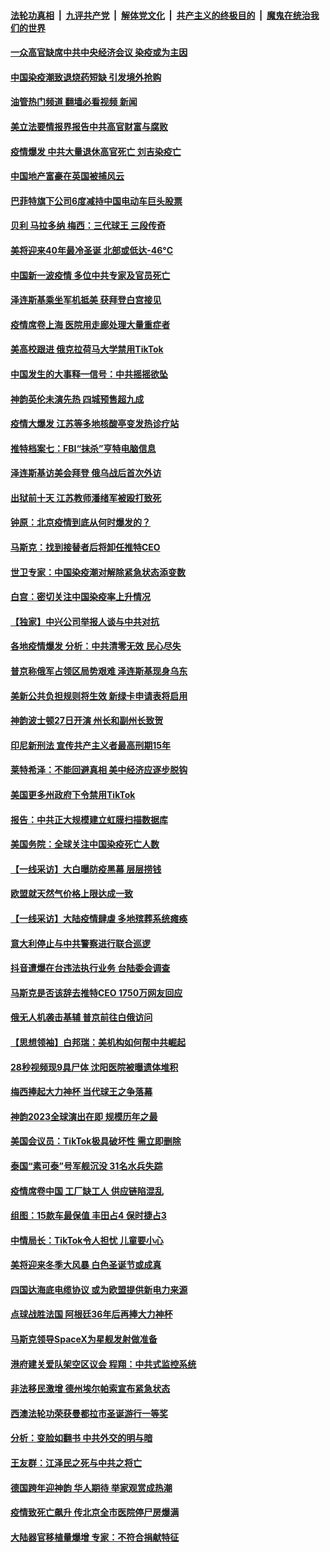 ####  [法轮功真相](../../../../basic/blob/master/README.md?t=12230012) &nbsp;|&nbsp; [九评共产党](../../../../9ping.md/blob/master/README.md?t=12230012) &nbsp;|&nbsp; [解体党文化](../../../../jtdwh.md/blob/master/README.md?t=12230012)  &nbsp;|&nbsp; [共产主义的终极目的](../../../../gczydzjmd.md/blob/master/README.md?t=12230012) &nbsp;|&nbsp; [魔鬼在统治我们的世界](../../../../mgztzwmdsj.md/blob/master/README.md?t=12230012) 

#### [一众高官缺席中共中央经济会议 染疫或为主因](../pages/nf4514/n13889370.md?t=12230012) 

#### [中国染疫潮致退烧药短缺 引发境外抢购](../pages/nf4514/n13889200.md?t=12230012) 

#### [油管热门频道 翻墙必看视频 新闻](http://129.146.143.75:81/youtube.html?12230012)

#### [美立法要情报界报告中共高官财富与腐败](../pages/nf4514/n13889226.md?t=12230012) 

#### [疫情爆发 中共大量退休高官死亡 刘吉染疫亡](../pages/nf4514/n13889203.md?t=12230012) 

#### [中国地产富豪在英国被捕风云](../pages/nf4514/n13889163.md?t=12230012) 

#### [巴菲特旗下公司6度减持中国电动车巨头股票](../pages/nf4514/n13889125.md?t=12230012) 

#### [贝利 马拉多纳 梅西：三代球王 三段传奇](../pages/nf4514/n13889249.md?t=12230012) 

#### [美将迎来40年最冷圣诞 北部或低达-46°C](../pages/nf4514/n13889182.md?t=12230012) 

#### [中国新一波疫情 多位中共专家及官员死亡](../pages/nf4514/n13888436.md?t=12230012) 

#### [泽连斯基乘坐军机抵美 获拜登白宫接见](../pages/nf4514/n13889215.md?t=12230012) 

#### [疫情席卷上海 医院用走廊处理大量重症者](../pages/nf4514/n13889152.md?t=12230012) 

#### [美高校跟进 俄克拉荷马大学禁用TikTok](../pages/nf4514/n13889148.md?t=12230012) 

#### [中国发生的大事释一信号：中共摇摇欲坠](../pages/nf4514/n13888494.md?t=12230012) 

#### [神韵英伦未演先热 四城预售超九成](../pages/nf4514/n13886906.md?t=12230012) 

#### [疫情大爆发 江苏等多地核酸亭变发热诊疗站](../pages/nf4514/n13888799.md?t=12230012) 

#### [推特档案七：FBI“抹杀”亨特电脑信息](../pages/nf4514/n13888824.md?t=12230012) 

#### [泽连斯基访美会拜登 俄乌战后首次外访](../pages/nf4514/n13888704.md?t=12230012) 

#### [出狱前十天 江苏教师潘绪军被殴打致死](../pages/nf4514/n13888230.md?t=12230012) 

#### [钟原：北京疫情到底从何时爆发的？](../pages/nf4514/n13888677.md?t=12230012) 

#### [马斯克：找到接替者后将卸任推特CEO](../pages/nf4514/n13888678.md?t=12230012) 

#### [世卫专家：中国染疫潮对解除紧急状态添变数](../pages/nf4514/n13888628.md?t=12230012) 

#### [白宫：密切关注中国染疫率上升情况](../pages/nf4514/n13888511.md?t=12230012) 

#### [【独家】中兴公司举报人谈与中共对抗](../pages/nf4514/n13888499.md?t=12230012) 

#### [各地疫情爆发 分析：中共清零无效 民心尽失](../pages/nf4514/n13888470.md?t=12230012) 

#### [普京称俄军占领区局势艰难 泽连斯基现身乌东](../pages/nf4514/n13888383.md?t=12230012) 

#### [美新公共负担规则将生效 新绿卡申请表将启用](../pages/nf4514/n13888044.md?t=12230012) 

#### [神韵波士顿27日开演 州长和副州长致贺](../pages/nf4514/n13886444.md?t=12230012) 

#### [印尼新刑法 宣传共产主义者最高刑期15年](../pages/nf4514/n13888120.md?t=12230012) 

#### [莱特希泽：不能回避真相 美中经济应逐步脱钩](../pages/nf4514/n13887856.md?t=12230012) 

#### [美国更多州政府下令禁用TikTok](../pages/nf4514/n13887907.md?t=12230012) 

#### [报告：中共正大规模建立虹膜扫描数据库](../pages/nf4514/n13888092.md?t=12230012) 

#### [美国务院：全球关注中国染疫死亡人数](../pages/nf4514/n13887864.md?t=12230012) 

#### [【一线采访】大白曝防疫黑幕 层层捞钱](../pages/nf4514/n13887676.md?t=12230012) 

#### [欧盟就天然气价格上限达成一致](../pages/nf4514/n13887812.md?t=12230012) 

#### [【一线采访】大陆疫情肆虐 多地殡葬系统瘫痪](../pages/nf4514/n13887606.md?t=12230012) 

#### [意大利停止与中共警察进行联合巡逻](../pages/nf4514/n13887808.md?t=12230012) 

#### [抖音遭爆在台违法执行业务 台陆委会调查](../pages/nf4514/n13887076.md?t=12230012) 

#### [马斯克是否该辞去推特CEO 1750万网友回应](../pages/nf4514/n13887768.md?t=12230012) 

#### [俄无人机袭击基辅 普京前往白俄访问](../pages/nf4514/n13887617.md?t=12230012) 

#### [【思想领袖】白邦瑞：美机构如何帮中共崛起](../pages/nf4514/n13884098.md?t=12230012) 

#### [28秒视频现9具尸体 沈阳医院被曝遗体堆积](../pages/nf4514/n13887513.md?t=12230012) 

#### [梅西捧起大力神杯 当代球王之争落幕](../pages/nf4514/n13887283.md?t=12230012) 

#### [神韵2023全球演出在即 规模历年之最](../pages/nf4514/n13884145.md?t=12230012) 

#### [美国会议员：TikTok极具破坏性 需立即删除](../pages/nf4514/n13887771.md?t=12230012) 

#### [泰国“素可泰”号军舰沉没 31名水兵失踪](../pages/nf4514/n13887571.md?t=12230012) 

#### [疫情席卷中国 工厂缺工人 供应链陷混乱](../pages/nf4514/n13887339.md?t=12230012) 

#### [组图：15款车最保值 丰田占4 保时捷占3](../pages/nf4514/n13885091.md?t=12230012) 

#### [中情局长：TikTok令人担忧 儿童要小心](../pages/nf4514/n13886411.md?t=12230012) 

#### [美将迎来冬季大风暴 白色圣诞节或成真](../pages/nf4514/n13887209.md?t=12230012) 

#### [四国达海底电缆协议 或为欧盟提供新电力来源](../pages/nf4514/n13887260.md?t=12230012) 

#### [点球战胜法国 阿根廷36年后再捧大力神杯](../pages/nf4514/n13887246.md?t=12230012) 

#### [马斯克领导SpaceX为星舰发射做准备](../pages/nf4514/n13887210.md?t=12230012) 

#### [港府建关爱队架空区议会 程翔：中共式监控系统](../pages/nf4514/n13887104.md?t=12230012) 

#### [非法移民激增 德州埃尔帕索宣布紧急状态](../pages/nf4514/n13887196.md?t=12230012) 

#### [西澳法轮功荣获曼都拉市圣诞游行一等奖](../pages/nf4514/n13886706.md?t=12230012) 

#### [分析：变脸如翻书 中共外交的明与暗](../pages/nf4514/n13886917.md?t=12230012) 

#### [王友群：江泽民之死与中共之将亡](../pages/nf4514/n13886245.md?t=12230012) 

#### [德国跨年迎神韵 华人期待 举家观赏成热潮](../pages/nf4514/n13886419.md?t=12230012) 

#### [疫情致死亡飙升 传北京全市医院停尸房爆满](../pages/nf4514/n13886986.md?t=12230012) 

#### [大陆器官移植量爆增 专家：不符合捐献特征](../pages/nf4514/n13886405.md?t=12230012) 

<img src='http://gfw-breaker.win/goodnews/indexes/nf4514.md' width='0px' height='0px'/>
